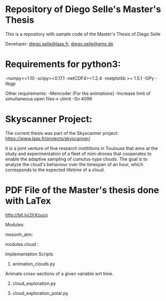 # Repository of Diego Selle's Master's Thesis

This is a repository with sample code of the Master's Thesis of Diego Selle

Developer: diego.selle@laas.fr, diego.selle@gmx.de

# Requirements for python3:

-numpy>=1.10
-scipy>=0.17.1
-netCDF4>=1.2.4
-matplotlib >= 1.5.1
-GPy
-libgp

Other requirements:
-Mencoder (For the animations)
-Increase limit of simultaneous open files-> ulimit -Sn 4096

# Skyscanner Project:

The current thesis was part of the Skyscanner project:
https://www.laas.fr/projects/skyscanner/

It is a joint venture of five research instititions in Toulouse that aims at
the study and experimentation of a fleet of mini-drones that cooperates to enable the
adaptive sampling of cumulus-type clouds. The goal is to analyze the cloud's behaviour over the
timespan of an hour, which corresponds to the expected lifetime of a cloud.


# PDF File of the Master's thesis done with LaTex

http://bit.ly/2hXzuco



Modules:

mesonh_atm:

modules.cloud :


Implementation Scripts

1) animation_clouds.py

Animate cross-sections of a given variable wrt time.  

2) cloud_exploration.py

3) cloud_exploration_polar.py
